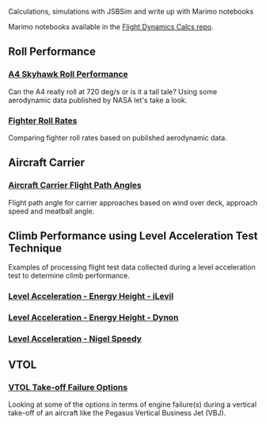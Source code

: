 Calculations, simulations with JSBSim and write up with Marimo notebooks

Marimo notebooks available in the [Flight Dynamics Calcs repo](https://github.com/seanmcleod70/FlightDynamicsCalcs).

## Roll Performance

### [A4 Skyhawk Roll Performance](A4SkyhawkRollPerformance.html)

Can the A4 really roll at 720 deg/s or is it a tall tale? Using some aerodynamic data published by NASA let's take a look.

### [Fighter Roll Rates](FighterRollRates.html)

Comparing fighter roll rates based on published aerodynamic data.
 
## Aircraft Carrier

### [Aircraft Carrier Flight Path Angles](AircraftCarrierFlightPathAngles.html)

Flight path angle for carrier approaches based on wind over deck, approach speed and meatball angle.

## Climb Performance using Level Acceleration Test Technique

Examples of processing flight test data collected during a level acceleration test to determine climb performance.

### [Level Acceleration - Energy Height - iLevil](LevelAccelerationEnergyHeightiLevil.html)

### [Level Acceleration - Energy Height - Dynon](LevelAccelerationEnergyHeightDynon.html)

### [Level Acceleration - Nigel Speedy](LevelAccelerationNigelSpeedy.html)

## VTOL

### [VTOL Take-off Failure Options](VTOLTake-offFailureOptions.html)

Looking at some of the options in terms of engine failure(s) during a vertical take-off of an aircraft like the Pegasus Vertical Business Jet (VBJ).